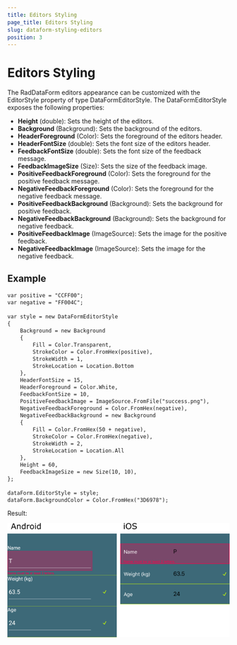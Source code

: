```yaml
---
title: Editors Styling
page_title: Editors Styling
slug: dataform-styling-editors
position: 3
---
```


# Editors Styling

The RadDataForm editors appearance can be customized with the EditorStyle property of type DataFormEditorStyle. The DataFormEditorStyle exposes the following properties:

- **Height** (double): Sets the height of the editors.
- **Background** (Background): Sets the background of the editors.
- **HeaderForeground** (Color): Sets the foreground of the editors header.
- **HeaderFontSize** (double): Sets the font size of the editors header.
- **FeedbackFontSize** (double): Sets the font size of the feedback message.
- **FeedbackImageSize** (Size): Sets the size of the feedback image.
- **PositiveFeedbackForeground** (Color): Sets the foreground for the positive feedback message.
- **NegativeFeedbackForeground** (Color): Sets the foreground for the negative feedback message.
- **PositiveFeedbackBackground** (Background): Sets the background for positive feedback.
- **NegativeFeedbackBackground** (Background): Sets the background for negative feedback.
- **PositiveFeedbackImage** (ImageSource): Sets the image for the positive feedback.
- **NegativeFeedbackImage** (ImageSource): Sets the image for the negative feedback.

## Example

	var positive = "CCFF00";
	var negative = "FF004C";
	
	var style = new DataFormEditorStyle
	{
	    Background = new Background
	    {
	        Fill = Color.Transparent,
	        StrokeColor = Color.FromHex(positive),
	        StrokeWidth = 1,
	        StrokeLocation = Location.Bottom
	    },
	    HeaderFontSize = 15,
	    HeaderForeground = Color.White,
	    FeedbackFontSize = 10,
	    PositiveFeedbackImage = ImageSource.FromFile("success.png"),
	    NegativeFeedbackForeground = Color.FromHex(negative),
	    NegativeFeedbackBackground = new Background
	    {
	        Fill = Color.FromHex(50 + negative),
	        StrokeColor = Color.FromHex(negative),
	        StrokeWidth = 2,
	        StrokeLocation = Location.All
	    },
	    Height = 60,
	    FeedbackImageSize = new Size(10, 10),
	};
	
	dataForm.EditorStyle = style;
	dataForm.BackgroundColor = Color.FromHex("3D6978");

Result:

![result](images/dataform-styling-editors.png)

